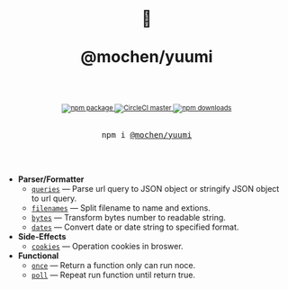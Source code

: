<div align="center">
  <h1>
    <br/>
    🧰
    <br />
    <br />
    @mochen/yuumi
    <br />
    <br />
  </h1>
  <sup>
    <br />
    <a href="https://www.npmjs.com/package/@mochen/yuumi">
      <img src="https://img.shields.io/npm/v/@mochen/yuumi.svg" alt="npm package" />
    </a>
    <a href="https://codecov.io/gh/imochen/yuumi">
      <img src="https://codecov.io/gh/imochen/yuumi/branch/master/graph/badge.svg" alt="CircleCI master" />
    </a>
    <a href="https://imochen.github.io/yuumi/">
      <img src="https://img.shields.io/badge/document-published-brightgreen" alt="npm downloads" />
    </a>
    <br />
  </sup>
  <br />
  <pre>npm i <a href="https://www.npmjs.com/package/@mochen/yuumi">@mochen/yuumi</a></pre>
  <br />
  <br />
</div>

- **Parser/Formatter**
  - [`queries`](https://imochen.github.io/yuumi/modules/_queries_.html) &mdash; Parse url query to JSON object or stringify JSON object to url query.
  - [`filenames`](https://imochen.github.io/yuumi/modules/_filenames_.html) &mdash; Split filename to name and extions.
  - [`bytes`](https://imochen.github.io/yuumi/modules/_bytes_.html) &mdash; Transform bytes number to readable string.
  - [`dates`](https://imochen.github.io/yuumi/modules/_dates_.html) &mdash; Convert date or date string to specified format.
- **Side-Effects**
  - [`cookies`](https://imochen.github.io/yuumi/modules/_cookies_.html) &mdash; Operation cookies in broswer.
- **Functional**
  - [`once`](https://imochen.github.io/yuumi/modules/_once_.html) &mdash; Return a function only can run noce.
  - [`poll`](https://imochen.github.io/yuumi/modules/_poll_.html) &mdash; Repeat run function until return true.